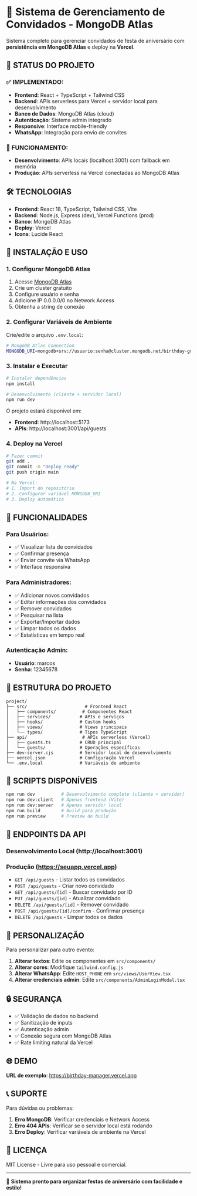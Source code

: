 # 🎂 Sistema de Gerenciamento de Convidados - MongoDB Atlas

Sistema completo para gerenciar convidados de festa de aniversário com **persistência em MongoDB Atlas** e deploy na **Vercel**.

## 🚀 STATUS DO PROJETO

### ✅ IMPLEMENTADO:
- **Frontend**: React + TypeScript + Tailwind CSS
- **Backend**: APIs serverless para Vercel + servidor local para desenvolvimento
- **Banco de Dados**: MongoDB Atlas (cloud)
- **Autenticação**: Sistema admin integrado
- **Responsive**: Interface mobile-friendly
- **WhatsApp**: Integração para envio de convites

### 🔄 FUNCIONAMENTO:
- **Desenvolvimento**: APIs locais (localhost:3001) com fallback em memória
- **Produção**: APIs serverless na Vercel conectadas ao MongoDB Atlas

## 🛠️ TECNOLOGIAS

- **Frontend**: React 18, TypeScript, Tailwind CSS, Vite
- **Backend**: Node.js, Express (dev), Vercel Functions (prod)
- **Banco**: MongoDB Atlas
- **Deploy**: Vercel
- **Icons**: Lucide React

## 🚀 INSTALAÇÃO E USO

### 1. **Configurar MongoDB Atlas**

1. Acesse [MongoDB Atlas](https://cloud.mongodb.com/)
2. Crie um cluster gratuito
3. Configure usuário e senha
4. Adicione IP 0.0.0.0/0 no Network Access
5. Obtenha a string de conexão

### 2. **Configurar Variáveis de Ambiente**

Crie/edite o arquivo `.env.local`:

```bash
# MongoDB Atlas Connection
MONGODB_URI=mongodb+srv://usuario:senha@cluster.mongodb.net/birthday-guests?retryWrites=true&w=majority&appName=SeuApp
```

### 3. **Instalar e Executar**

```bash
# Instalar dependências
npm install

# Desenvolvimento (cliente + servidor local)
npm run dev
```

O projeto estará disponível em:
- **Frontend**: http://localhost:5173
- **APIs**: http://localhost:3001/api/guests

### 4. **Deploy na Vercel**

```bash
# Fazer commit
git add .
git commit -m "Deploy ready"
git push origin main

# Na Vercel:
# 1. Import do repositório
# 2. Configurar variável MONGODB_URI
# 3. Deploy automático
```

## 🎯 FUNCIONALIDADES

### **Para Usuários:**
- ✅ Visualizar lista de convidados
- ✅ Confirmar presença
- ✅ Enviar convite via WhatsApp
- ✅ Interface responsiva

### **Para Administradores:**
- ✅ Adicionar novos convidados
- ✅ Editar informações dos convidados
- ✅ Remover convidados
- ✅ Pesquisar na lista
- ✅ Exportar/Importar dados
- ✅ Limpar todos os dados
- ✅ Estatísticas em tempo real

### **Autenticação Admin:**
- **Usuário**: marcos
- **Senha**: 12345678

## 📁 ESTRUTURA DO PROJETO

```
project/
├── src/                      # Frontend React
│   ├── components/          # Componentes React
│   ├── services/           # APIs e serviços
│   ├── hooks/              # Custom hooks
│   ├── views/              # Views principais
│   └── types/              # Tipos TypeScript
├── api/                     # APIs serverless (Vercel)
│   ├── guests.ts           # CRUD principal
│   └── guests/             # Operações específicas
├── dev-server.cjs          # Servidor local de desenvolvimento
├── vercel.json             # Configuração Vercel
└── .env.local              # Variáveis de ambiente
```

## 🔧 SCRIPTS DISPONÍVEIS

```bash
npm run dev          # Desenvolvimento completo (cliente + servidor)
npm run dev:client   # Apenas frontend (Vite)
npm run dev:server   # Apenas servidor local
npm run build        # Build para produção
npm run preview      # Preview do build
```

## 📡 ENDPOINTS DA API

### **Desenvolvimento Local** (http://localhost:3001)
### **Produção** (https://seuapp.vercel.app)

- `GET /api/guests` - Listar todos os convidados
- `POST /api/guests` - Criar novo convidado
- `GET /api/guests/[id]` - Buscar convidado por ID
- `PUT /api/guests/[id]` - Atualizar convidado
- `DELETE /api/guests/[id]` - Remover convidado
- `POST /api/guests/[id]/confirm` - Confirmar presença
- `DELETE /api/guests` - Limpar todos os dados

## 🎨 PERSONALIZAÇÃO

Para personalizar para outro evento:

1. **Alterar textos**: Edite os componentes em `src/components/`
2. **Alterar cores**: Modifique `tailwind.config.js`
3. **Alterar WhatsApp**: Edite `HOST_PHONE` em `src/views/UserView.tsx`
4. **Alterar credenciais admin**: Edite `src/components/AdminLoginModal.tsx`

## 🔒 SEGURANÇA

- ✅ Validação de dados no backend
- ✅ Sanitização de inputs
- ✅ Autenticação admin
- ✅ Conexão segura com MongoDB Atlas
- ✅ Rate limiting natural da Vercel

## 🌐 DEMO

**URL de exemplo**: https://birthday-manager.vercel.app

## 📞 SUPORTE

Para dúvidas ou problemas:

1. **Erro MongoDB**: Verificar credenciais e Network Access
2. **Erro 404 APIs**: Verificar se o servidor local está rodando
3. **Erro Deploy**: Verificar variáveis de ambiente na Vercel

## 📄 LICENÇA

MIT License - Livre para uso pessoal e comercial.

---

🎉 **Sistema pronto para organizar festas de aniversário com facilidade e estilo!**
